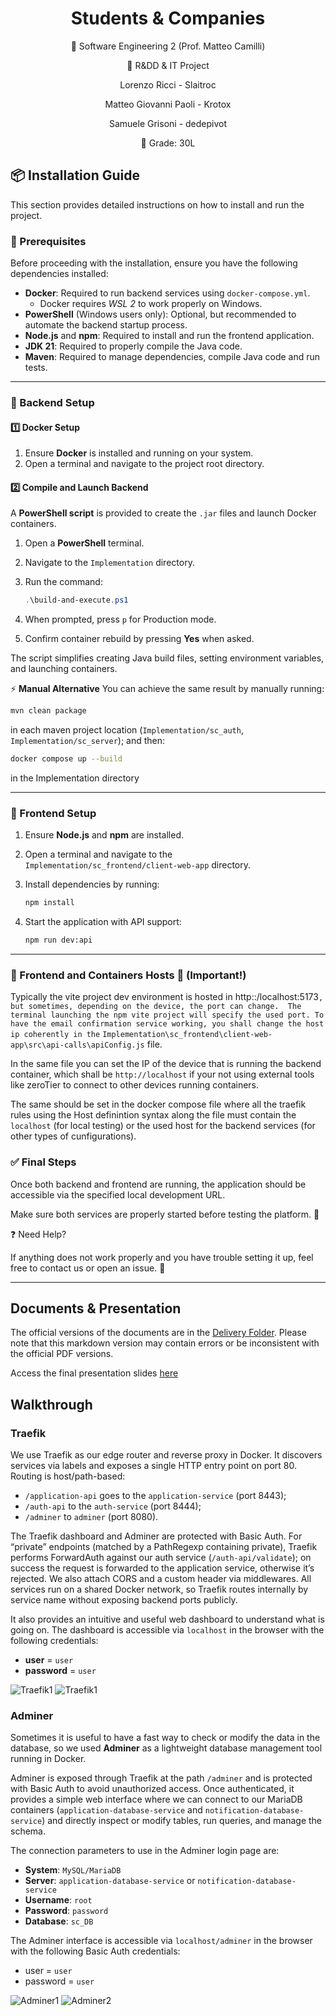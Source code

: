 <div align="center">
  
# Students & Companies
</div>

<div align="center">
  
  
📜 Software Engineering 2 (Prof. Matteo Camilli)  

📌 R&amp;DD &amp; IT Project 

Lorenzo Ricci - Slaitroc

Matteo Giovanni Paoli - Krotox

Samuele Grisoni - dedepivot

🧐 Grade: 30L

</div>

## 📦 Installation Guide

This section provides detailed instructions on how to install and run the project.

### 🔹 Prerequisites

Before proceeding with the installation, ensure you have the following dependencies installed:

- **Docker**: Required to run backend services using `docker-compose.yml`.
  - Docker requires *WSL 2* to work properly on Windows. 
- **PowerShell** (Windows users only): Optional, but recommended to automate the backend startup process.
- **Node.js** and **npm**: Required to install and run the frontend application.
- **JDK 21**: Required to properly compile the Java code.
- **Maven**: Required to manage dependencies, compile Java code and run tests.

---

### 🚀 Backend Setup

#### 1️⃣ **Docker Setup**
1. Ensure **Docker** is installed and running on your system.
2. Open a terminal and navigate to the project root directory.

#### 2️⃣ **Compile and Launch Backend**
A **PowerShell script** is provided to create the `.jar` files and launch Docker containers.

1. Open a **PowerShell** terminal.
2. Navigate to the `Implementation` directory.
3. Run the command:

   ```powershell
   .\build-and-execute.ps1
   ```

4. When prompted, press `p` for Production mode.
5. Confirm container rebuild by pressing **Yes** when asked.

The script simplifies creating Java build files, setting environment variables, and launching containers.

⚡ **Manual Alternative**
You can achieve the same result by manually running:

```sh
mvn clean package
```
in each maven project location (`Implementation/sc_auth`, `Implementation/sc_server`);
and then:

```sh
docker compose up --build
```

in the Implementation directory


---

### 🎨 Frontend Setup

1. Ensure **Node.js** and **npm** are installed.
2. Open a terminal and navigate to the `Implementation/sc_frontend/client-web-app` directory.
3. Install dependencies by running:

   ```sh
   npm install
   ```

4. Start the application with API support:

   ```sh
   npm run dev:api
   ```

---

### 🚨 Frontend and Containers Hosts 🚨 (Important!)
Typically the vite project dev environment is hosted in http::/localhost:5173`, but sometimes, depending on the device, the port can change. 
The terminal launching the npm vite project will specify the used port. To have the email confirmation service working, you shall change the host ip coherently in the` `Implementation\sc_frontend\client-web-app\src\api-calls\apiConfig.js` file.

In the same file you can set the IP of the device that is running the backend container, which shall be `http://localhost` if your not using external tools like zeroTier to connect to other devices running containers.

The same should be set in the docker compose file where all the traefik rules using the Host definintion syntax along the file must contain the `localhost` (for local testing) or the used host for the backend services (for other types of cunfigurations). 


### ✅ Final Steps

Once both backend and frontend are running, the application should be accessible via the specified local development URL.

Make sure both services are properly started before testing the platform. 🚀

❓ Need Help?

If anything does not work properly and you have trouble setting it up, feel free to contact us or open an issue. 📩

---

## Documents & Presentation

The official versions of the documents are in the [Delivery Folder](./DeliveryFolder/). Please note that this markdown version may contain errors or be inconsistent with the official PDF versions.

Access the final presentation slides [here](DeliveryFolder/Final%20Presentation.pdf)

## Walkthrough

### Traefik

We use Traefik as our edge router and reverse proxy in Docker. It discovers services via labels and exposes a single HTTP entry point on port 80.
Routing is host/path-based: 
- `/application-api` goes to the `application-service` (port 8443);
- `/auth-api` to the `auth-service` (port 8444);
- `/adminer` to `adminer` (port 8080).

The Traefik dashboard and Adminer are protected with Basic Auth. 
For “private” endpoints (matched by a PathRegexp containing private), Traefik performs ForwardAuth against our auth service (`/auth-api/validate`); on success the request is forwarded to the application service, otherwise it’s rejected. We also attach CORS and a custom header via middlewares. All services run on a shared Docker network, so Traefik routes internally by service name without exposing backend ports publicly.

It also provides an intuitive and useful web dashboard to understand what is going on. The dashboard is accessible via `localhost` in the browser with the following credentials:
  - **user** = `user`
  - **password** = `user`

![Traefik1](Images/traefik1.png)
![Traefik1](Images/traefik2.png)

### Adminer  

Sometimes it is useful to have a fast way to check or modify the data in the database, so we used **Adminer** as a lightweight database management tool running in Docker.  

Adminer is exposed through Traefik at the path `/adminer` and is protected with Basic Auth to avoid unauthorized access. Once authenticated, it provides a simple web interface where we can connect to our MariaDB containers (`application-database-service` and `notification-database-service`) and directly inspect or modify tables, run queries, and manage the schema.  

The connection parameters to use in the Adminer login page are:  
- **System**: `MySQL/MariaDB`  
- **Server**: `application-database-service` or `notification-database-service`  
- **Username**: `root`  
- **Password**: `password`  
- **Database**: `sc_DB`  

The Adminer interface is accessible via `localhost/adminer` in the browser with the following Basic Auth credentials:  
- user = `user`  
- password = `user`  

![Adminer1](Images/adminer1.png)
![Adminer2](Images/adminer2.png)  
